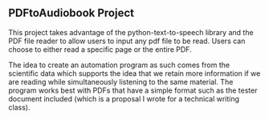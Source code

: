 
## PDFtoAudiobook Project

This project takes advantage of the python-text-to-speech library and the PDF file reader to allow users to input any pdf file to be read. Users can choose to either read a specific page or the entire PDF. 

The idea to create an automation program as such comes from the scientific data which supports the idea that we retain more information if we are reading while simultaneously listening to the same material. The program works best with PDFs that have a simple format such as the tester document included (which is a proposal I wrote for a technical writing class).
